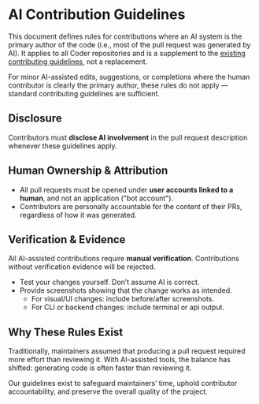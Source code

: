 # AI Contribution Guidelines

This document defines rules for contributions where an AI system is the primary author of the code (i.e., most of the pull request was generated by AI).
It applies to all Coder repositories and is a supplement to the [existing contributing guidelines](./CONTRIBUTING.md), not a replacement.

For minor AI-assisted edits, suggestions, or completions where the human contributor is clearly the primary author, these rules do not apply — standard contributing guidelines are sufficient.

## Disclosure

Contributors must **disclose AI involvement** in the pull request description whenever these guidelines apply.

## Human Ownership & Attribution

- All pull requests must be opened under **user accounts linked to a human**, and not an application ("bot account").
- Contributors are personally accountable for the content of their PRs, regardless of how it was generated.

## Verification & Evidence

All AI-assisted contributions require **manual verification**.
Contributions without verification evidence will be rejected.

- Test your changes yourself. Don’t assume AI is correct.
- Provide screenshots showing that the change works as intended.
  - For visual/UI changes: include before/after screenshots.
  - For CLI or backend changes: include terminal or api output.

## Why These Rules Exist

Traditionally, maintainers assumed that producing a pull request required more effort than reviewing it.
With AI-assisted tools, the balance has shifted: generating code is often faster than reviewing it.

Our guidelines exist to safeguard maintainers’ time, uphold contributor accountability, and preserve the overall quality of the project.
